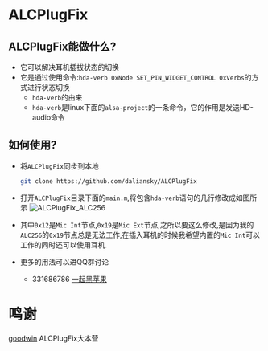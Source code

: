 # ALCPlugFix
## ALCPlugFix能做什么?
* 它可以解决耳机插拔状态的切换
* 它是通过使用命令:`hda-verb 0xNode SET_PIN_WIDGET_CONTROL 0xVerbs`的方式进行状态切换
    * `hda-verb`的由来
    * `hda-verb`是linux下面的`alsa-project`的一条命令，它的作用是发送HD-audio命令 

## 如何使用?
* 将`ALCPlugFix`同步到本地

    ```sh
    git clone https://github.com/daliansky/ALCPlugFix
    ```

* 打开`ALCPlugFix`目录下面的`main.m`,将包含`hda-verb`语句的几行修改成如图所示
    ![ALCPlugFix_ALC256](http://ous2s14vo.bkt.clouddn.com/ALCPlugFix_ALC256.png)


* 其中`0x12`是`Mic Int`节点,`0x19`是`Mic Ext`节点,之所以要这么修改,是因为我的`ALC256`的`0x19`节点总是无法工作,在插入耳机的时候我希望内置的`Mic Int`可以工作的同时还可以使用耳机.
* 更多的用法可以进QQ群讨论
    * 331686786 [一起黑苹果](http://shang.qq.com/wpa/qunwpa?idkey=db511a29e856f37cbb871108ffa77a6e79dde47e491b8f2c8d8fe4d3c310de91)

# 鸣谢
[goodwin](https://github.com/goodwin/ALCPlugFix) ALCPlugFix大本营



